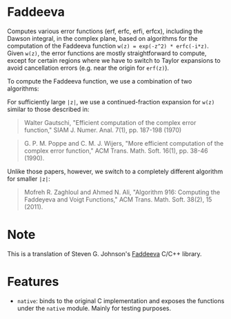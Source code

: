 # Faddeeva

<!-- cargo-rdme start -->

Computes various error functions (erf,
erfc, erfi,
erfcx), including the
Dawson integral, in the complex plane, based on
algorithms for the computation of the Faddeeva function
`w(z) = exp(-z^2) * erfc(-i*z)`. Given `w(z)`, the error functions are
mostly straightforward to compute, except for certain regions where we have
to switch to Taylor expansions to avoid cancellation errors (e.g. near the
origin for `erf(z)`).

To compute the Faddeeva function, we use a combination of two algorithms:

For sufficiently large `|z|`, we use a continued-fraction expansion
for `w(z)` similar to those described in:

> Walter Gautschi, "Efficient computation of the complex error function,"
> SIAM J. Numer. Anal. 7(1), pp. 187-198 (1970)

> G. P. M. Poppe and C. M. J. Wijers, "More efficient computation of the
> complex error function," ACM Trans. Math. Soft. 16(1), pp. 38-46 (1990).

Unlike those papers, however, we switch to a completely different algorithm
for smaller `|z|`:

> Mofreh R. Zaghloul and Ahmed N. Ali, "Algorithm 916: Computing the
> Faddeyeva and Voigt Functions," ACM Trans. Math. Soft. 38(2), 15 (2011).

# Note
This is a translation of Steven G. Johnson's
[Faddeeva](http://ab-initio.mit.edu/wiki/index.php/Faddeeva_Package) C/C++
library.

# Features
* `native`: binds to the original C implementation and exposes the functions
under the `native` module. Mainly for testing purposes.

<!-- cargo-rdme end -->
